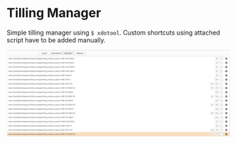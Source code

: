 # Tilling Manager

Simple tilling manager using `$ xdotool`. Custom shortcuts using attached script have to be added manually.

![Preview](preview.png)
